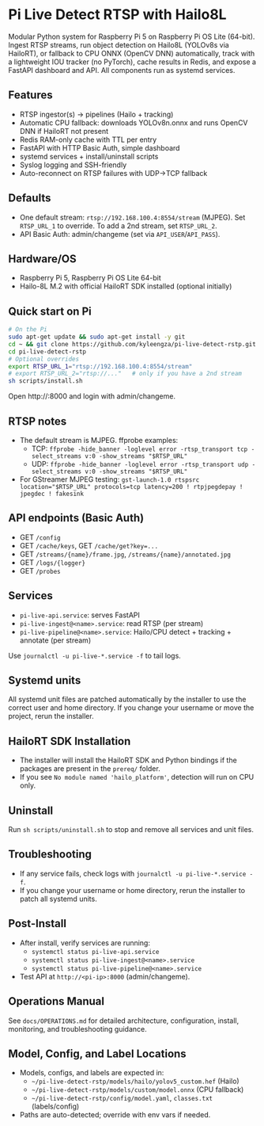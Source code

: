 # Pi Live Detect RTSP with Hailo8L

Modular Python system for Raspberry Pi 5 on Raspberry Pi OS Lite (64-bit). Ingest RTSP streams, run object detection on Hailo8L (YOLOv8s via HailoRT), or fallback to CPU ONNX (OpenCV DNN) automatically, track with a lightweight IOU tracker (no PyTorch), cache results in Redis, and expose a FastAPI dashboard and API. All components run as systemd services.

## Features
- RTSP ingestor(s) -> pipelines (Hailo + tracking)
- Automatic CPU fallback: downloads YOLOv8n.onnx and runs OpenCV DNN if HailoRT not present
- Redis RAM-only cache with TTL per entry
- FastAPI with HTTP Basic Auth, simple dashboard
- systemd services + install/uninstall scripts
- Syslog logging and SSH-friendly
- Auto-reconnect on RTSP failures with UDP->TCP fallback

## Defaults
- One default stream: `rtsp://192.168.100.4:8554/stream` (MJPEG). Set `RTSP_URL_1` to override. To add a 2nd stream, set `RTSP_URL_2`.
- API Basic Auth: admin/changeme (set via `API_USER`/`API_PASS`).

## Hardware/OS
- Raspberry Pi 5, Raspberry Pi OS Lite 64-bit
- Hailo-8L M.2 with official HailoRT SDK installed (optional initially)

## Quick start on Pi
```sh
# On the Pi
sudo apt-get update && sudo apt-get install -y git
cd ~ && git clone https://github.com/kyleengza/pi-live-detect-rstp.git
cd pi-live-detect-rstp
# Optional overrides
export RTSP_URL_1="rtsp://192.168.100.4:8554/stream"
# export RTSP_URL_2="rtsp://..."   # only if you have a 2nd stream
sh scripts/install.sh
```

Open http://<pi-ip>:8000 and login with admin/changeme.

## RTSP notes
- The default stream is MJPEG. ffprobe examples:
  - TCP: `ffprobe -hide_banner -loglevel error -rtsp_transport tcp -select_streams v:0 -show_streams "$RTSP_URL"`
  - UDP: `ffprobe -hide_banner -loglevel error -rtsp_transport udp -select_streams v:0 -show_streams "$RTSP_URL"`
- For GStreamer MJPEG testing: `gst-launch-1.0 rtspsrc location="$RTSP_URL" protocols=tcp latency=200 ! rtpjpegdepay ! jpegdec ! fakesink`

## API endpoints (Basic Auth)
- GET `/config`
- GET `/cache/keys`, GET `/cache/get?key=...`
- GET `/streams/{name}/frame.jpg`, `/streams/{name}/annotated.jpg`
- GET `/logs/{logger}`
- GET `/probes`

## Services
- `pi-live-api.service`: serves FastAPI
- `pi-live-ingest@<name>.service`: read RTSP (per stream)
- `pi-live-pipeline@<name>.service`: Hailo/CPU detect + tracking + annotate (per stream)

Use `journalctl -u pi-live-*.service -f` to tail logs.

## Systemd units
All systemd unit files are patched automatically by the installer to use the correct user and home directory. If you change your username or move the project, rerun the installer.

## HailoRT SDK Installation
- The installer will install the HailoRT SDK and Python bindings if the packages are present in the `prereq/` folder.
- If you see `No module named 'hailo_platform'`, detection will run on CPU only.

## Uninstall
Run `sh scripts/uninstall.sh` to stop and remove all services and unit files.

## Troubleshooting
- If any service fails, check logs with `journalctl -u pi-live-*.service -f`.
- If you change your username or home directory, rerun the installer to patch all systemd units.

## Post-Install
- After install, verify services are running:
    - `systemctl status pi-live-api.service`
    - `systemctl status pi-live-ingest@<name>.service`
    - `systemctl status pi-live-pipeline@<name>.service`
- Test API at `http://<pi-ip>:8000` (admin/changeme).

## Operations Manual
See `docs/OPERATIONS.md` for detailed architecture, configuration, install, monitoring, and troubleshooting guidance.

## Model, Config, and Label Locations
- Models, configs, and labels are expected in:
  - `~/pi-live-detect-rstp/models/hailo/yolov5_custom.hef` (Hailo)
  - `~/pi-live-detect-rstp/models/custom/model.onnx` (CPU fallback)
  - `~/pi-live-detect-rstp/config/model.yaml`, `classes.txt` (labels/config)
- Paths are auto-detected; override with env vars if needed.


